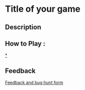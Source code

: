 # Title of your game

## Description

## How to Play :
[*](my_game.exe)
## Feedback
[Feedback and bug hunt form](https://docs.google.com/forms/d/e/1FAIpQLSdFUfHc7I_3db8-qZmFXwVlkJvmRPFx29SSIqWYJBY56plz4A/viewform?usp=sf_link)
